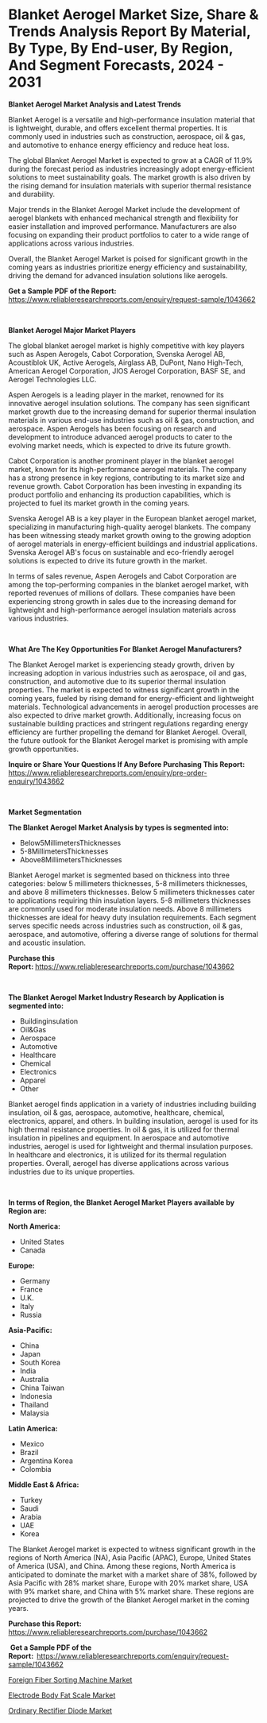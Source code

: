 <p><h1>Blanket Aerogel Market Size, Share & Trends Analysis Report By Material, By Type, By End-user, By Region, And Segment Forecasts, 2024 - 2031</h1></p><p><strong>Blanket Aerogel Market Analysis and Latest Trends</strong></p>
<p><p>Blanket Aerogel is a versatile and high-performance insulation material that is lightweight, durable, and offers excellent thermal properties. It is commonly used in industries such as construction, aerospace, oil & gas, and automotive to enhance energy efficiency and reduce heat loss.</p><p>The global Blanket Aerogel Market is expected to grow at a CAGR of 11.9% during the forecast period as industries increasingly adopt energy-efficient solutions to meet sustainability goals. The market growth is also driven by the rising demand for insulation materials with superior thermal resistance and durability.</p><p>Major trends in the Blanket Aerogel Market include the development of aerogel blankets with enhanced mechanical strength and flexibility for easier installation and improved performance. Manufacturers are also focusing on expanding their product portfolios to cater to a wide range of applications across various industries.</p><p>Overall, the Blanket Aerogel Market is poised for significant growth in the coming years as industries prioritize energy efficiency and sustainability, driving the demand for advanced insulation solutions like aerogels.</p></p>
<p><strong>Get a Sample PDF of the Report:&nbsp;</strong> <a href="https://www.reliableresearchreports.com/enquiry/request-sample/1043662">https://www.reliableresearchreports.com/enquiry/request-sample/1043662</a></p>
<p>&nbsp;</p>
<p><strong>Blanket Aerogel Major Market Players</strong></p>
<p><p>The global blanket aerogel market is highly competitive with key players such as Aspen Aerogels, Cabot Corporation, Svenska Aerogel AB, Acoustiblok UK, Active Aerogels, Airglass AB, DuPont, Nano High-Tech, American Aerogel Corporation, JIOS Aerogel Corporation, BASF SE, and Aerogel Technologies LLC.</p><p>Aspen Aerogels is a leading player in the market, renowned for its innovative aerogel insulation solutions. The company has seen significant market growth due to the increasing demand for superior thermal insulation materials in various end-use industries such as oil & gas, construction, and aerospace. Aspen Aerogels has been focusing on research and development to introduce advanced aerogel products to cater to the evolving market needs, which is expected to drive its future growth.</p><p>Cabot Corporation is another prominent player in the blanket aerogel market, known for its high-performance aerogel materials. The company has a strong presence in key regions, contributing to its market size and revenue growth. Cabot Corporation has been investing in expanding its product portfolio and enhancing its production capabilities, which is projected to fuel its market growth in the coming years.</p><p>Svenska Aerogel AB is a key player in the European blanket aerogel market, specializing in manufacturing high-quality aerogel blankets. The company has been witnessing steady market growth owing to the growing adoption of aerogel materials in energy-efficient buildings and industrial applications. Svenska Aerogel AB's focus on sustainable and eco-friendly aerogel solutions is expected to drive its future growth in the market.</p><p>In terms of sales revenue, Aspen Aerogels and Cabot Corporation are among the top-performing companies in the blanket aerogel market, with reported revenues of millions of dollars. These companies have been experiencing strong growth in sales due to the increasing demand for lightweight and high-performance aerogel insulation materials across various industries.</p></p>
<p>&nbsp;</p>
<p><strong>What Are The Key Opportunities For Blanket Aerogel Manufacturers?</strong></p>
<p><p>The Blanket Aerogel market is experiencing steady growth, driven by increasing adoption in various industries such as aerospace, oil and gas, construction, and automotive due to its superior thermal insulation properties. The market is expected to witness significant growth in the coming years, fueled by rising demand for energy-efficient and lightweight materials. Technological advancements in aerogel production processes are also expected to drive market growth. Additionally, increasing focus on sustainable building practices and stringent regulations regarding energy efficiency are further propelling the demand for Blanket Aerogel. Overall, the future outlook for the Blanket Aerogel market is promising with ample growth opportunities.</p></p>
<p><strong>Inquire or Share Your Questions If Any Before Purchasing This Report:</strong> <a href="https://www.reliableresearchreports.com/enquiry/pre-order-enquiry/1043662">https://www.reliableresearchreports.com/enquiry/pre-order-enquiry/1043662</a></p>
<p>&nbsp;</p>
<p><strong>Market Segmentation</strong></p>
<p><strong>The Blanket Aerogel Market Analysis by types is segmented into:</strong></p>
<p><ul><li>Below5MillimetersThicknesses</li><li>5-8MillimetersThicknesses</li><li>Above8MillimetersThicknesses</li></ul></p>
<p><p>Blanket Aerogel market is segmented based on thickness into three categories: below 5 millimeters thicknesses, 5-8 millimeters thicknesses, and above 8 millimeters thicknesses. Below 5 millimeters thicknesses cater to applications requiring thin insulation layers. 5-8 millimeters thicknesses are commonly used for moderate insulation needs. Above 8 millimeters thicknesses are ideal for heavy duty insulation requirements. Each segment serves specific needs across industries such as construction, oil & gas, aerospace, and automotive, offering a diverse range of solutions for thermal and acoustic insulation.</p></p>
<p><strong>Purchase this Report:&nbsp;</strong><a href="https://www.reliableresearchreports.com/purchase/1043662">https://www.reliableresearchreports.com/purchase/1043662</a></p>
<p>&nbsp;</p>
<p><strong>The Blanket Aerogel Market Industry Research by Application is segmented into:</strong></p>
<p><ul><li>Buildinginsulation</li><li>Oil&Gas</li><li>Aerospace</li><li>Automotive</li><li>Healthcare</li><li>Chemical</li><li>Electronics</li><li>Apparel</li><li>Other</li></ul></p>
<p><p>Blanket aerogel finds application in a variety of industries including building insulation, oil & gas, aerospace, automotive, healthcare, chemical, electronics, apparel, and others. In building insulation, aerogel is used for its high thermal resistance properties. In oil & gas, it is utilized for thermal insulation in pipelines and equipment. In aerospace and automotive industries, aerogel is used for lightweight and thermal insulation purposes. In healthcare and electronics, it is utilized for its thermal regulation properties. Overall, aerogel has diverse applications across various industries due to its unique properties.</p></p>
<p>&nbsp;</p>
<p><strong>In terms of Region, the Blanket Aerogel Market Players available by Region are:</strong></p>
<p>
    <p> <strong> North America: </strong>
        <ul>
            <li>United States</li>
            <li>Canada</li>
        </ul>
        </p> 
    <p> <strong> Europe: </strong>
        <ul>
            <li>Germany</li>
            <li>France</li>
            <li>U.K.</li>
            <li>Italy</li>
            <li>Russia</li>
        </ul>
        </p> 
    <p> <strong> Asia-Pacific: </strong>
        <ul>
            <li>China</li>
            <li>Japan</li>
            <li>South Korea</li>
            <li>India</li>
            <li>Australia</li>
            <li>China Taiwan</li>
            <li>Indonesia</li>
            <li>Thailand</li>
            <li>Malaysia</li>
        </ul>
        </p> 
    <p> <strong> Latin America: </strong>
        <ul>
            <li>Mexico</li>
            <li>Brazil</li>
            <li>Argentina Korea</li>
            <li>Colombia</li>
        </ul>
        </p> 
    <p> <strong> Middle East & Africa: </strong>
        <ul>
            <li>Turkey</li>
            <li>Saudi</li>
            <li>Arabia</li>
            <li>UAE</li>
            <li>Korea</li>
        </ul>
    </p>
    </p>
<p><p>The Blanket Aerogel market is expected to witness significant growth in the regions of North America (NA), Asia Pacific (APAC), Europe, United States of America (USA), and China. Among these regions, North America is anticipated to dominate the market with a market share of 38%, followed by Asia Pacific with 28% market share, Europe with 20% market share, USA with 9% market share, and China with 5% market share. These regions are projected to drive the growth of the Blanket Aerogel market in the coming years.</p></p>
<p><strong>Purchase this Report: </strong><a href="https://www.reliableresearchreports.com/purchase/1043662">https://www.reliableresearchreports.com/purchase/1043662</a></p>
<p>&nbsp;<strong>Get a Sample PDF of the Report:&nbsp;&nbsp;</strong><a href="https://www.reliableresearchreports.com/enquiry/request-sample/1043662">https://www.reliableresearchreports.com/enquiry/request-sample/1043662</a></p>
<p><strong></strong></p>
<p><p><a href="https://view.publitas.com/reportprime-1/foreign-fiber-sorting-machine-market-share-market-new-trends-analysis-report-by-type-by-application-by-end-use-by-region-and-segment-forecasts-2023-2030/">Foreign Fiber Sorting Machine Market</a></p><p><a href="https://view.publitas.com/reportprime-1/electrode-body-fat-scale-market-research-report-provides-critical-insights-that-can-help-shape-business-development-and-investment-strategies/">Electrode Body Fat Scale Market</a></p><p><a href="https://view.publitas.com/reportprime-1/ordinary-rectifier-diode-market-research-report-unlocks-analysis-on-the-market-financial-status-market-size-and-market-revenue-upto-2030/">Ordinary Rectifier Diode Market</a></p></p>